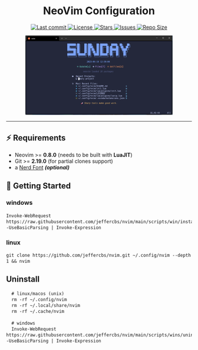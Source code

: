 <div align="center">

# **NeoVim Configuration**

<p>
    <a href="https://github.com/jeffercbs/nvim/pulse">
      <img alt="Last commit" src="https://img.shields.io/github/last-commit/jeffercbs/nvim?style=for-the-badge&logo=starship&color=8bd5ca&logoColor=D9E0EE&labelColor=302D41"/>
    </a>
    <a href="https://github.com/jeffercbs/nvim/blob/main/LICENSE">
      <img alt="License" src="https://img.shields.io/github/license/jeffercbs/nvim?style=for-the-badge&logo=starship&color=ee999f&logoColor=D9E0EE&labelColor=302D41" />
    </a>
    <a href="https://github.com/jeffercbs/nvim/stargazers">
      <img alt="Stars" src="https://img.shields.io/github/stars/jeffercbs/nvim?style=for-the-badge&logo=starship&color=c69ff5&logoColor=D9E0EE&labelColor=302D41" />
    </a>
    <a href="https://github.com/jeffercbs/nvim/issues">
      <img alt="Issues" src="https://img.shields.io/github/issues/jeffercbs/nvim?style=for-the-badge&logo=bilibili&color=F5E0DC&logoColor=D9E0EE&labelColor=302D41" />
    </a>
    <a href="https://github.com/jeffercbs/nvim">
      <img alt="Repo Size" src="https://img.shields.io/github/repo-size/jeffercbs/nvim?color=%23DDB6F2&label=SIZE&logo=codesandbox&style=for-the-badge&logoColor=D9E0EE&labelColor=302D41" />
    </a>
  </p>
</div>
<div align="center">
  <img src="./.github/screenshot.png" width="400"/>
</div>

---

## ⚡️ **Requirements**

- Neovim >= **0.8.0** (needs to be built with **LuaJIT**)
- Git >= **2.19.0** (for partial clones support)
- a [Nerd Font](https://www.nerdfonts.com/) **_(optional)_**

## 🚀 **Getting Started**

### windows

```shell
Invoke-WebRequest https://raw.githubusercontent.com/jeffercbs/nvim/main/scripts/win/install.ps1  -UseBasicParsing | Invoke-Expression
```

### linux

```shell
git clone https://github.com/jeffercbs/nvim.git ~/.config/nvim --depth 1 && nvim
```

## Uninstall

```shell
  # linux/macos (unix)
  rm -rf ~/.config/nvim
  rm -rf ~/.local/share/nvim
  rm -rf ~/.cache/nvim

  # windows
  Invoke-WebRequest https://raw.githubusercontent.com/jeffercbs/nvim/main/scripts/wins/uninstall.ps1 -UseBasicParsing | Invoke-Expression
```
